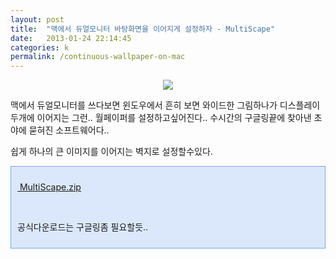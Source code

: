 ```yaml
---
layout: post
title:  "맥에서 듀얼모니터 바탕화면을 이어지게 설정하자 - MultiScape"
date:   2013-01-24 22:14:45
categories: k
permalink: /continuous-wallpaper-on-mac
---
```


<center><img src="http://cfile7.uf.tistory.com/image/19185D4F5105B2D82FB4F4"></center>

맥에서 듀얼모니터를 쓰다보면 윈도우에서 흔히 보면 와이드한 그림하나가 디스플레이 두개에 이어지는 그런..
월페이퍼를 설정하고싶어진다.. 수시간의 구글링끝에 찾아낸 초야에 묻혀진 소프트웨어다..

쉽게 하나의 큰 이미지를 이어지는 벽지로 설정할수있다.

<div class="txc-textbox" style="border: 1px solid rgb(121, 165, 228); background-color: rgb(219, 232, 251); padding: 10px;"><p></p><p><span class="imageblock" style="display:inline-block;;height:auto"><a href="http://openhiun.tistory.com/attachment/cfile6.uf@207F9D49510133B002B94F.zip"><img src="http://i1.daumcdn.net/cfs.tistory/v/0/blog/image/extension/zip.gif" alt="" style="vertical-align: middle;"> MultiScape.zip</a></span></p><p><br></p><p>공식다운로드는 구글링좀 필요할듯..</p></div>
